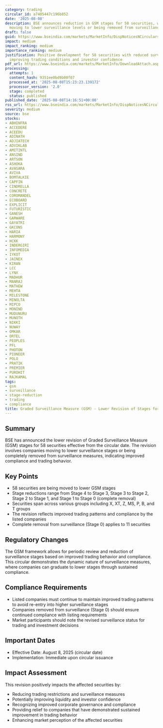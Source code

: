 ```yaml
---
category: trading
circular_id: a7405447c196b852
date: '2025-08-08'
description: BSE announces reduction in GSM stages for 58 securities, with companies
  moving to lower surveillance levels or being removed from surveillance entirely.
draft: false
guid: https://www.bseindia.com/markets/MarketInfo/DispNoticesNCirculars.aspx?Noticeid={F8E2EFE7-ADEC-4E9B-9906-5F5195D2AA11}&noticeno=20250808-52&dt=08/08/2025&icount=52&totcount=52&flag=0
impact: medium
impact_ranking: medium
importance_ranking: medium
justification: Positive development for 58 securities with reduced surveillance measures,
  improving trading conditions and investor confidence
pdf_url: https://www.bseindia.com/markets/MarketInfo/DownloadAttach.aspx?id=20250808-52&attachedId=53334aca-2296-41e9-a120-109b6ceb2f61
processing:
  attempts: 1
  content_hash: 9351ee0bd9b00f07
  processed_at: '2025-08-08T15:23:23.139172'
  processor_version: '2.0'
  stage: completed
  status: published
published_date: '2025-08-08T14:16:51+00:00'
rss_url: https://www.bseindia.com/markets/MarketInfo/DispNoticesNCirculars.aspx?Noticeid={F8E2EFE7-ADEC-4E9B-9906-5F5195D2AA11}&noticeno=20250808-52&dt=08/08/2025&icount=52&totcount=52&flag=0
severity: medium
source: bse
stocks:
- ABHINFRA
- ACCEDERE
- ACEEDU
- ADINATH
- ADJIATECH
- ADVIKLAB
- AMITINTL
- ANSIND
- ARTSON
- ASHOKA
- AVASARA
- AVIVA
- BOMTALKIE
- CAPFIN
- CINDRELLA
- CONCRETE
- COROMANDEL
- ECOBOARD
- EXPLICIT
- FUTURISTIC
- GANESH
- GARWARE
- GAYATRI
- GKCONS
- HARIA
- HARMONY
- HCKK
- INDERGIRI
- INFOMEDIA
- IYKOT
- JAINEX
- KIRAN
- LCC
- LYNX
- MADHUR
- MANRAJ
- MATHEW
- MEHTA
- MILESTONE
- MINOLTA
- MIPCO
- MONIND
- MUDUNURU
- MUNOTH
- NIKKI
- NUWAY
- OMKAR
- ORTEL
- PEOPLES
- PFL
- PHOTON
- PIONEER
- POLO
- PRATIK
- PREMIER
- PUROHIT
- RAJKAMAL
tags:
- gsm
- surveillance
- stage-reduction
- trading
- compliance
title: Graded Surveillance Measure (GSM) - Lower Revision of Stages for 58 Securities
---
```


## Summary

BSE has announced the lower revision of Graded Surveillance Measure (GSM) stages for 58 securities effective from the circular date. The revision involves companies moving to lower surveillance stages or being completely removed from surveillance measures, indicating improved compliance and trading behavior.

## Key Points

- 58 securities are being moved to lower GSM stages
- Stage reductions range from Stage 4 to Stage 3, Stage 3 to Stage 2, Stage 2 to Stage 1, and Stage 1 to Stage 0 (complete removal)
- Securities span across various groups including X, XT, Z, MS, P, B, and T groups
- The revision reflects improved trading patterns and compliance by the listed companies
- Complete removal from surveillance (Stage 0) applies to 11 securities

## Regulatory Changes

The GSM framework allows for periodic review and reduction of surveillance stages based on improved trading behavior and compliance. This circular demonstrates the dynamic nature of surveillance measures, where companies can graduate to lower stages through sustained compliance.

## Compliance Requirements

- Listed companies must continue to maintain improved trading patterns to avoid re-entry into higher surveillance stages
- Companies removed from surveillance (Stage 0) should ensure continued compliance with listing requirements
- Market participants should note the revised surveillance status for trading and investment decisions

## Important Dates

- Effective Date: August 8, 2025 (circular date)
- Implementation: Immediate upon circular issuance

## Impact Assessment

This revision positively impacts the affected securities by:
- Reducing trading restrictions and surveillance measures
- Potentially improving liquidity and investor confidence
- Recognizing improved corporate governance and compliance
- Providing relief to companies that have demonstrated sustained improvement in trading behavior
- Enhancing market perception of the affected securities